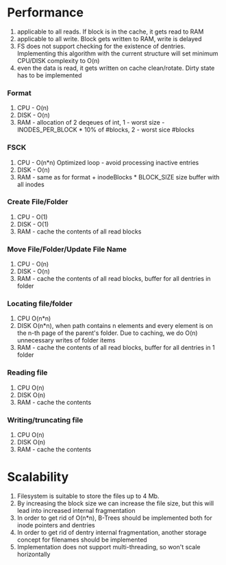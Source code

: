# Performance

1. applicable to all reads. If block is in the cache, it gets read to RAM
2. applicable to all write. Block gets written to RAM, write is delayed
3. FS does not support checking for the existence of dentries. Implementing this algorithm with the current structure will set minimum CPU/DISK complexity to O(n)
4. even the data is read, it gets written on cache clean/rotate. Dirty state has to be implemented

### Format
1. CPU - O(n)
2. DISK - O(n)
3. RAM - allocation of 2 deqeues of int, 1 - worst size - INODES_PER_BLOCK * 10% of #blocks, 2 - worst sice #blocks

### FSCK
1. CPU - O(n*n) Optimized loop - avoid processing inactive entries
2. DISK - O(n)
3. RAM - same as for format + inodeBlocks * BLOCK_SIZE size buffer with all inodes

### Create File/Folder
1. CPU - O(1)
2. DISK - O(1)
3. RAM - cache the contents of all read blocks

### Move File/Folder/Update File Name
1. CPU - O(n)
2. DISK - O(n)
3. RAM - cache the contents of all read blocks, buffer for all dentries in folder

### Locating file/folder
1. CPU O(n*n)
2. DISK O(n*n), when path contains n elements and every element is on the n-th page of the parent's folder. Due to caching, we do O(n) unnecessary writes of folder items
3. RAM - cache the contents of all read blocks, buffer for all dentries in 1 folder

### Reading file
1. CPU O(n)
2. DISK O(n)
3. RAM - cache the contents

### Writing/truncating file
1. CPU O(n)
2. DISK O(n)
3. RAM - cache the contents

# Scalability
1. Filesystem is suitable to store the files up to 4 Mb. 
2. By increasing the block size we can increase the file size, but this will lead into increased internal fragmentation
3. In order to get rid of O(n*n), B-Trees should be implemented both for inode pointers and dentries
4. In order to get rid of dentry internal fragmentation, another storage concept for filenames should be implemented
5. Implementation does not support multi-threading, so won't scale horizontally